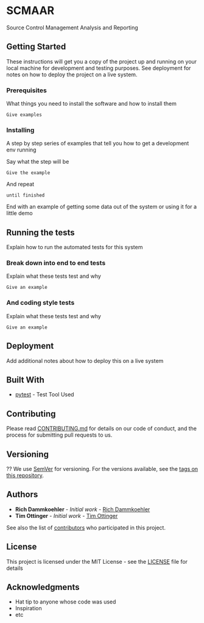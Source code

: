 # SCMAAR
Source Control Management Analysis and Reporting

## Getting Started

These instructions will get you a copy of the project up and running on your local machine for development and testing purposes. See deployment for notes on how to deploy the project on a live system.

### Prerequisites

What things you need to install the software and how to install them

```
Give examples
```

### Installing

A step by step series of examples that tell you how to get a development env running

Say what the step will be

```
Give the example
```

And repeat

```
until finished
```

End with an example of getting some data out of the system or using it for a little demo

## Running the tests

Explain how to run the automated tests for this system

### Break down into end to end tests

Explain what these tests test and why

```
Give an example
```

### And coding style tests

Explain what these tests test and why

```
Give an example
```

## Deployment

Add additional notes about how to deploy this on a live system

## Built With

* [pytest](https://docs.pytest.org/en/7.0.x/) - Test Tool Used

## Contributing

Please read [CONTRIBUTING.md](CONTRIBUTING.md) for details on our code of conduct, and the process for submitting pull requests to us.

## Versioning

?? We use [SemVer](http://semver.org/) for versioning. For the versions available, see the [tags on this repository](https://github.com/your/project/tags). 

## Authors

* **Rich Dammkoehler** - *Initial work* - [Rich Dammkoehler](https://github.com/rdammkoehler)
* **Tim Ottinger** - *Initial work* - [Tim Ottinger](https://github.com/tottinge)

See also the list of [contributors](https://github.com/rdammkoehler/SCMAAR/graphs/contributors) who participated in this project.

## License

This project is licensed under the MIT License - see the [LICENSE](LICENSE) file for details

## Acknowledgments

* Hat tip to anyone whose code was used
* Inspiration
* etc
